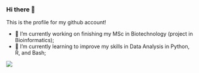 ### Hi there 👋

This is the profile for my github account!

- 🔭 I’m currently working on finishing my MSc in Biotechnology (project in Bioinformatics);
- 🌱 I’m currently learning to improve my skills in Data Analysis in Python, R, and Bash; 


<img src="https://github.com/vzem19/vzem19/blob/d03a69bd7ed4d25fb0954244184a7494c34fcc9f/jeremy-cai-ucYWe5mzTMU-unsplash.jpg">
